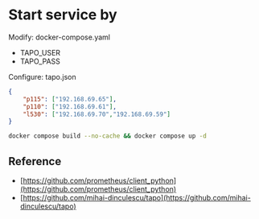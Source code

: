 # Start service by

Modify: docker-compose.yaml
+ TAPO_USER
+ TAPO_PASS

Configure: tapo.json

```json
{
    "p115": ["192.168.69.65"],
    "p110": ["192.168.69.61"],
    "l530": ["192.168.69.70","192.168.69.59"]
}
```

```bash
docker compose build --no-cache && docker compose up -d
```

## Reference

+ [https://github.com/prometheus/client_python](https://github.com/prometheus/client_python)
+ [https://github.com/mihai-dinculescu/tapo](https://github.com/mihai-dinculescu/tapo)
